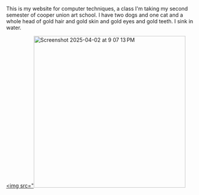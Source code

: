 This is my website for computer techniques, a class I'm taking my second semester of cooper union art school. I have two dogs and one cat and a whole head of gold hair and gold skin and gold eyes and gold teeth. I sink in water.

[<img src="<img width="407" alt="Screenshot 2025-04-02 at 9 07 13 PM" src="https://github.com/user-attachments/assets/66e79f60-261b-4748-8cdd-2e309310082c" />](https://archive.org/details/RDJfinal)

